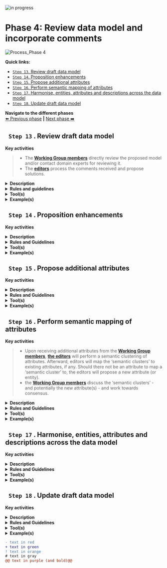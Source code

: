 ![in progress](https://img.shields.io/badge/status-in%20progress-yellow)


# Phase 4: Review data model and incorporate comments
![Process_Phase 4](https://github.com/barthelemyf/SDG-sandbox/blob/master/process_and_method/resources/20200713_WP4_methodology_Phase4_v0.03.jpg)

**Quick links:**
- [`Step 13`. Review draft data model](https://github.com/barthelemyf/SDG-sandbox/blob/master/process_and_method/methodology/phase4.md#step-13-review-draft-data-model)
- [`Step 14`. Proposition enhancements](https://github.com/barthelemyf/SDG-sandbox/blob/master/process_and_method/methodology/phase4.md#step-14-proposition-enhancements)
- [`Step 15`. Propose additional attributes](https://github.com/barthelemyf/SDG-sandbox/blob/master/process_and_method/methodology/phase4.md#step-15-propose-additional-attributes)
- [`Step 16`. Perform semantic mapping of attributes](https://github.com/barthelemyf/SDG-sandbox/blob/master/process_and_method/methodology/phase4.md#step-16-perform-semantic-mapping-of-attributes)
- [`Step 17`. Harmonise, entities, attributes and descriptions across the data model](https://github.com/barthelemyf/SDG-sandbox/blob/master/process_and_method/methodology/phase4.md#step-17-harmonise-entities-attributes-and-descriptions-across-the-data-model)
- [`Step 18`. Update draft data model](https://github.com/barthelemyf/SDG-sandbox/blob/master/process_and_method/methodology/phase4.md#step-18-update-draft-data-model)

**Navigate to the different phases**\
[:arrow_left: Previous phase](https://github.com/barthelemyf/SDG-sandbox/blob/master/process_and_method/methodology/phase3.md) **|**
[Next phase :arrow_right:](https://github.com/barthelemyf/SDG-sandbox/blob/master/process_and_method/methodology/phase5.md)

## ` Step 13` . Review draft data model

**Key activities**

> * The [<b>Working Group members</b>](https://github.com/cbahim/SDG-sandbox/tree/master/process_and_method/stakeholders#working-group) directly review the proposed model and/or contact domain experts for reviewing it.
> * The [<b>editors</b>](https://github.com/cbahim/SDG-sandbox/tree/master/process_and_method/stakeholders#editors) process the comments received and propose solutions.

<details>
  <summary><b>Description</b></summary>
  
  Each published draft of the Data Model is reviewed by the Working Group and domain experts when relevant. 
  The Working Group and the editors agree on a tool to collaborate and capture the feedback.
  The reviewers create issues in the tool. When comments are received outside of the collaborative tool, the editor creates an issue in the issue tracker for each comment. 

  The editors respond within an agreed timeframe to each issue, informing the reviewer that they have noticed the comment.

  The reviewers are encouraged to propose a solution to their own issue. The editors consolidate the proposed solutions and explain the pros and cons of the different solutions  to the Working Group. If needed, the editors seek for additional contribution from the reviewers in collaboration with the moderator and rapporteur.

  The editors classify the issues and tag major issues which should be commented in priority by the reviewers.

  The moderators make sure that the agreement process is transparent for all reviewers.
  The Working Group must resolve each comment in one of three ways:
  
  * `Accepted`: This usually means that changes will be made that will be reflected in the next draft.
  *	`Rejected`: No changes will be made to the draft.
  *	`Partially accepted`: Some of the comment is accepted but other parts are rejected.

  After consideration of the comment, the editor records the resolution and sends a response to
  the reviewer. To a semantic issue, the response usually includes a summary of the context of the issue, the resolution agreed by the Working Group and the justification for the resolution, particularly in case the issue is rejected.

  The issues can be categorised in different ways. For example:
  *	**`Editorial issues`**
    Bug-fixes such as spaces, typos or small errors within the data models can directly be corrected by the editorial team who presents a summary of all editorial issues in the     next meeting following the correction.

  *	**`Semantic issues`**
    Issues concerning for instance the definitions used, the data type, the name of the entity or the namespace referred. The editors propose a resolution to the issue through the   collaborative tool, asking for further information to the Working Group when necessary. The proposed resolutions are discussed with the Working Group in the next meeting         following the issue creation  or directly via the collaborative tool.

  Semantic issues include the proposition of enhancements to the data model published or the proposition of additional attributes or entities that are not present in the model.  
  For further details about these two types of contribution, please check the dedicated steps.
</details>
<details>
  <summary><b>Rules and guidelines</b></summary>

* Creation of issues: to the maximal extent, contributors should be encouraged to directly create their issues on the collaborative tool.
* Use labelling and tagging for increasing searchability and responsiveness of contributors.
* Consider your audience for deciding how to present and discuss issues:
    * Presentation: technical vs business oriented
    * Voting mechanism: see consensus
* Give some structure or agree on issue naming for increasing comprehension of the issues. For example: 

```diff
+ Name of the data model or sub-part (e.g. relevant entity): | short statement of the issue
! VehicleRegistrationCertificate evidence should contain registration status
```
</details>
<details>
  <summary><b>Tool(s)</b></summary>
  
  Key aspects to consider:
  *	**Proprietary vs open access and licensing:** 
  ```diff
  + Are there licences or other requirements for accessing the tool? 
  ! GitHub: For contributing to a public repository, GitHub asks to create an account with a valid email address.
  + What are the licensing conditions?
  ! GitHub: For public repositories, the administrator can decide which licence applies. GitHub provides guidelines for licensing public repositories. As the content of public repositories is publicly available, the licences proposed are open source.
  + What are the limits of the free version?
  ! Each account created can use 1 GB of storage and 1 GB of monthly bandwidth for free. 
  ```
  *	**Archiving and persistence:** 
  ```diff
  + Who is owning and maintaining the tool? 
  ! GitHub: GitHub, Inc. owned by Microsoft is the organisation owning GitHub.
  + Has the owner engaged to store the content for a certain period? 
  ! GitHub intends to keep public repositories available except if specific conditions are met (such as violation of Terms of Service).
  ```
  *	**User-friendliness and adoption**
  ```diff
  + What is the current level of adoption of the tool?
  ! GitHub: most of the Working Group members are familiar with GitHub.
  + How easily can someone learn the basics?
  ! GitHub: Accessing and creating issues in GitHub is straightforward and well-documented. Additional features can be learnt along the way.
  ```
  *	**Security**
  ```diff
  + Is the content restricted?
  ! GitHub: There are no access restrictions for public repositories. 
  ```
</details>
<details>
  <summary><b>Example(s)</b></summary>
</details>


## ` Step 14` . Proposition enhancements

**Key activities**
>
>

<details>
  <summary><b>Description</b></summary>
</details>

<details>
  <summary><b>Rules and Guidelines</b></summary>
</details>

<details>
  <summary><b>Tool(s)</b></summary>
</details>

<details>
  <summary><b>Example(s)</b></summary>
 
 ```
  TBD
  ```
</details>



## ` Step 15` . Propose additional attributes

**Key activities**
>
>

<details>
  <summary><b>Description</b></summary>
</details>

<details>
  <summary><b>Rules and Guidelines</b></summary>
</details>

<details>
  <summary><b>Tool(s)</b></summary>
</details>

<details>
  <summary><b>Example(s)</b></summary>

```
  TBD
  ```
</details>

## ` Step 16` . Perform semantic mapping of attributes

**Key activities**
> * Upon receiving additional attributes from the [<b>Working Group members</b>](https://github.com/cbahim/SDG-sandbox/tree/master/process_and_method/stakeholders#working-group), [<b>the editors</b>](https://github.com/cbahim/SDG-sandbox/tree/master/process_and_method/stakeholders#editors) will perform a semantic clustering of attributes. Afterward, editors will map the ‘semantic clusters’ to existing attributes, if any. Should there not be an attribute to map a ‘semantic cluster’ to, the editors will propose a new attribute (or entity). 
> * the [<b>Working Group members</b>](https://github.com/cbahim/SDG-sandbox/tree/master/process_and_method/stakeholders#working-group) discuss the ‘semantic clusters’ - and potentially the new attribute(s) - and work towards consensus. 

<details>
  <summary><b>Description</b></summary>
  Wherever attributes do not convey exactly the same information, ‘semantic clusters’ of similar attributes should be constructed to find a common, higher-level, and more general attribute to which the more specific attributes can be mapped. 
  
</details>

<details>
  <summary><b>Rules and Guidelines</b></summary>
  <i>There are no specific rules nor guidelines for this step.</i>
</details>

<details>
  <summary><b>Tool(s)</b></summary>
  <i>There are no specific tools for this step.</i>
</details>

<details>
  <summary><b>Example(s)</b></summary>

```
  TBD
  ```
</details>

## ` Step 17` . Harmonise, entities, attributes and descriptions across the data model

**Key activities**
>
>

<details>
  <summary><b>Description</b></summary>
</details>

<details>
  <summary><b>Rules and Guidelines</b></summary>
</details>

<details>
  <summary><b>Tool(s)</b></summary>
</details>

<details>
  <summary><b>Example(s)</b></summary>

```
  TBD
  ```
</details>

## ` Step 18` . Update draft data model

**Key activities**
>
>

<details>
  <summary><b>Description</b></summary>
</details>

<details>
  <summary><b>Rules and Guidelines</b></summary>
</details>

<details>
  <summary><b>Tool(s)</b></summary>
</details>

<details>
  <summary><b>Example(s)</b></summary>
 ```
  TBD
  ```
</details>

```diff
- text in red
+ text in green
! text in orange
# text in gray
@@ text in purple (and bold)@@
```
